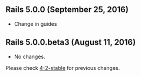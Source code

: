 ## Rails 5.0.0 (September 25, 2016) ##

*  Change in guides


## Rails 5.0.0.beta3 (August 11, 2016) ##

*  No changes.

Please check [4-2-stable](https://github.com/rails/rails/blob/4-2-stable/activemodel/CHANGELOG.md) for previous changes.
